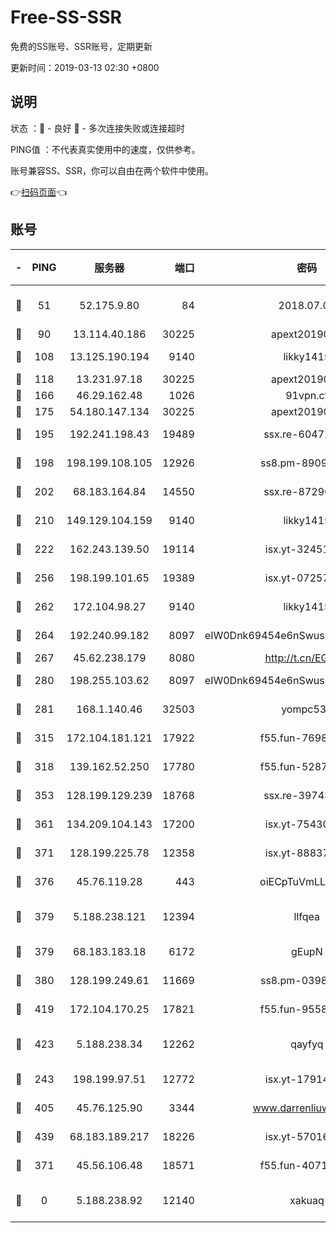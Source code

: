 # Free-SS-SSR

免费的SS账号、SSR账号，定期更新

更新时间：2019-03-13 02:30 +0800

## 说明

状态     ：🙂 - 良好 🙁 - 多次连接失败或连接超时

PING值   ：不代表真实使用中的速度，仅供参考。

账号兼容SS、SSR，你可以自由在两个软件中使用。

👉[扫码页面](https://liesauer.github.io/Free-SS-SSR/)👈

## 账号

|-|PING|服务器|端口|密码|加密方式|区域|
|:----:|:----:|:-----:|-----:|:----:|:----:|:----:|
|🙂|51|52.175.9.80|84|2018.07.07|chacha20-ietf-poly1305|HK|
|🙂|90|13.114.40.186|30225|apext2019006|chacha20|JP|
|🙂|108|13.125.190.194|9140|likky1415|aes-256-cfb|KR|
|🙂|118|13.231.97.18|30225|apext2019006|chacha20|JP|
|🙂|166|46.29.162.48|1026|91vpn.cf|rc4-md5|RU|
|🙂|175|54.180.147.134|30225|apext2019006|chacha20|KR|
|🙂|195|192.241.198.43|19489|ssx.re-60472532|aes-256-cfb|US|
|🙂|198|198.199.108.105|12926|ss8.pm-89091536|aes-256-cfb|US|
|🙂|202|68.183.164.84|14550|ssx.re-87296027|aes-256-cfb|US|
|🙂|210|149.129.104.159|9140|likky1415|aes-256-cfb|HK|
|🙂|222|162.243.139.50|19114|isx.yt-32451698|aes-256-cfb|US|
|🙂|256|198.199.101.65|19389|isx.yt-07257333|aes-256-cfb|US|
|🙂|262|172.104.98.27|9140|likky1415|aes-256-cfb|JP|
|🙂|264|192.240.99.182|8097|eIW0Dnk69454e6nSwuspv9DmS201tQ0D|aes-256-cfb|US|
|🙂|267|45.62.238.179|8080|http://t.cn/EGJIyrl|rc4-md5|CA|
|🙂|280|198.255.103.62|8097|eIW0Dnk69454e6nSwuspv9DmS201tQ0D|aes-256-cfb|US|
|🙂|281|168.1.140.46|32503|yompc535|aes-256-cfb|AU|
|🙂|315|172.104.181.121|17922|f55.fun-76980489|aes-256-cfb|SG|
|🙂|318|139.162.52.250|17780|f55.fun-52870038|aes-256-cfb|SG|
|🙂|353|128.199.129.239|18768|ssx.re-39743458|aes-256-cfb|SG|
|🙂|361|134.209.104.143|17200|isx.yt-75430258|aes-256-cfb|SG|
|🙂|371|128.199.225.78|12358|isx.yt-88837839|aes-256-cfb|SG|
|🙂|376|45.76.119.28|443|oiECpTuVmLLxk4Ts|aes-256-cfb|AU|
|🙂|379|5.188.238.121|12394|llfqea|chacha20-ietf-poly1305|BR|
|🙂|379|68.183.183.18|6172|gEupN|aes-256-cfb|SG|
|🙂|380|128.199.249.61|11669|ss8.pm-03986540|aes-256-cfb|SG|
|🙂|419|172.104.170.25|17821|f55.fun-95583566|aes-256-cfb|SG|
|🙂|423|5.188.238.34|12262|qayfyq|chacha20-ietf-poly1305|BR|
|🙂|243|198.199.97.51|12772|isx.yt-17914750|aes-256-cfb|US|
|🙂|405|45.76.125.90|3344|www.darrenliuwei.com|aes-256-cfb|AU|
|🙂|439|68.183.189.217|18226|isx.yt-57016658|aes-256-cfb|SG|
|🙁|371|45.56.106.48|18571|f55.fun-40716763|aes-256-cfb|US|
|🙁|0|5.188.238.92|12140|xakuaq|chacha20-ietf-poly1305|BR|
